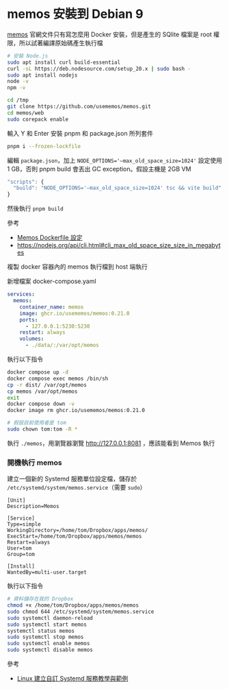 # memos 安裝到 Debian 9

[memos](https://www.usememos.com/) 官網文件只有寫怎麼用 Docker 安裝，但是產生的 SQlite 檔案是 root 權限，所以試著編譯原始碼產生執行檔

``` bash
# 安裝 Node.js
sudo apt install curl build-essential
curl -sL https://deb.nodesource.com/setup_20.x | sudo bash -
sudo apt install nodejs
node -v
npm -v

cd /tmp
git clone https://github.com/usememos/memos.git
cd memos/web
sudo corepack enable
```

輸入 Y 和 Enter 安裝 pnpm 和 package.json 所列套件

``` bash
pnpm i --frozen-lockfile
```

編輯 `package.json`，加上 `NODE_OPTIONS='–max_old_space_size=1024'`
設定使用 1 GB，否則 pnpm build 會丟出 GC exception。假設主機是 2GB VM

``` javascript
"scripts": {
  "build": "NODE_OPTIONS='–max_old_space_size=1024' tsc && vite build"
}
```

然後執行 `pnpm build`

參考

- [Memos Dockerfile 設定](https://github.com/usememos/memos/blob/main/Dockerfile)
- https://nodejs.org/api/cli.html#cli_max_old_space_size_size_in_megabytes

複製 docker 容器內的 memos 執行檔到 host 端執行

新增檔案 docker-compose.yaml

``` yaml
services:
  memos:
    container_name: memos
    image: ghcr.io/usememos/memos:0.21.0
    ports:
      - 127.0.0.1:5230:5230
    restart: always
    volumes:
      - ./data/:/var/opt/memos
```

執行以下指令

``` bash
docker compose up -d
docker compose exec memos /bin/sh
cp -r dist/ /var/opt/memos
cp memos /var/opt/memos
exit
docker compose down -v
docker image rm ghcr.io/usememos/memos:0.21.0

# 假設目前使用者是 tom
sudo chown tom:tom -R *
```

執行 `./memos`，用瀏覽器瀏覽 http://127.0.0.1:8081 ，應該能看到 Memos 執行

### 開機執行 memos

建立一個新的 Systemd 服務單位設定檔，儲存於 `/etc/systemd/system/memos.service`（需要 `sudo`）

```
[Unit]
Description=Memos

[Service]
Type=simple
WorkingDirectory=/home/tom/Dropbox/apps/memos/
ExecStart=/home/tom/Dropbox/apps/memos/memos
Restart=always
User=tom
Group=tom

[Install]
WantedBy=multi-user.target
```

執行以下指令

``` bash
# 資料儲存在我的 Dropbox
chmod +x /home/tom/Dropbox/apps/memos/memos
sudo chmod 644 /etc/systemd/system/memos.service
sudo systemctl daemon-reload
sudo systemctl start memos
systemctl status memos
sudo systemctl stop memos
sudo systemctl enable memos
sudo systemctl disable memos
```

參考

- [Linux 建立自訂 Systemd 服務教學與範例](https://blog.gtwang.org/linux/linux-create-systemd-service-unit-for-python-echo-server-tutorial-examples/)